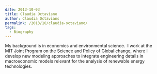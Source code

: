 ```yaml
---
date: 2013-10-03
title: Claudia Octaviano
author: Claudia Octaviano
permalink: /2013/10/claudia-octaviano/
tags:
  - Biography
---
```

My background is in economics and environmental science.  I work at the MIT Joint Program on the Science and Policy of Global change, where I develop new modeling approaches to integrate engineering details in macroeconomic models relevant for the analysis of renewable energy technologies.
